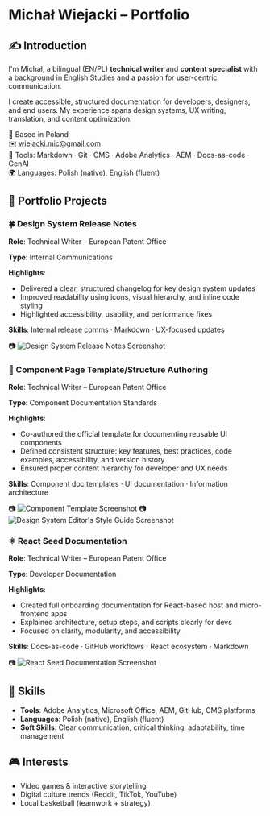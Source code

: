 # Michał Wiejacki – Portfolio

## ✍️ Introduction
I'm Michał, a bilingual (EN/PL) **technical writer** and **content specialist** with a background in English Studies and a passion for user-centric communication.

I create accessible, structured documentation for developers, designers, and end users. My experience spans design systems, UX writing, translation, and content optimization.

📍 Based in Poland  
✉️ wiejacki.mic@gmail.com  
🧰 Tools: Markdown · Git · CMS · Adobe Analytics · AEM · Docs-as-code · GenAI  
🌍 Languages: Polish (native), English (fluent)



## 🧩 Portfolio Projects

### 🍀 Design System Release Notes
**Role**: Technical Writer – European Patent Office  

**Type**: Internal Communications  

**Highlights**:
- Delivered a clear, structured changelog for key design system updates  
- Improved readability using icons, visual hierarchy, and inline code styling  
- Highlighted accessibility, usability, and performance fixes

**Skills**: Internal release comms · Markdown · UX-focused updates  

📷 ![Design System Release Notes Screenshot](design-system-release.png)



### 🧱 Component Page Template/Structure Authoring
**Role**: Technical Writer – European Patent Office 

**Type**: Component Documentation Standards  

**Highlights**:
- Co-authored the official template for documenting reusable UI components  
- Defined consistent structure: key features, best practices, code examples, accessibility, and version history  
- Ensured proper content hierarchy for developer and UX needs

**Skills**: Component doc templates · UI documentation · Information architecture

📷 ![Component Template Screenshot](component-template.png)
📷 ![Design System Editor's Style Guide Screenshot](ds-editors-style-guide.png)


### ⚛ React Seed Documentation
**Role**: Technical Writer – European Patent Office  

**Type**: Developer Documentation  

**Highlights**:
- Created full onboarding documentation for React-based host and micro-frontend apps  
- Explained architecture, setup steps, and scripts clearly for devs  
- Focused on clarity, modularity, and accessibility
  
**Skills**: Docs-as-code · GitHub workflows · React ecosystem · Markdown  

📷 ![React Seed Documentation Screenshot](react-seed-docs.png)


## 🔧 Skills

- **Tools**: Adobe Analytics, Microsoft Office, AEM, GitHub, CMS platforms  
- **Languages**: Polish (native), English (fluent)  
- **Soft Skills**: Clear communication, critical thinking, adaptability, time management



## 🎮 Interests

- Video games & interactive storytelling  
- Digital culture trends (Reddit, TikTok, YouTube)  
- Local basketball (teamwork + strategy)

